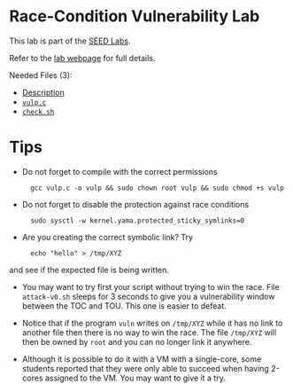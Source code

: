# Race-Condition Vulnerability Lab

This lab is part of the [SEED Labs](http://www.cis.syr.edu/~wedu/seed/). 

Refer to the [lab webpage](http://www.cis.syr.edu/~wedu/seed/Labs_12.04/Software/Race_Condition/) for full details.

Needed Files (3): 

- [Description](http://www.cis.syr.edu/~wedu/seed/Labs_12.04/Software/Race_Condition/Race_Condition.pdf)
- [`vulp.c`](http://www.cis.syr.edu/~wedu/seed/Labs_12.04/Software/Race_Condition/files/vulp.c)
- [`check.sh`](http://www.cis.syr.edu/~wedu/seed/Labs_12.04/Software/Race_Condition/files/check.sh)

# Tips

- Do not forget to compile with the correct permissions

		gcc vulp.c -o vulp && sudo chown root vulp && sudo chmod +s vulp
		
- Do not forget to disable the protection against race conditions

		sudo sysctl -w kernel.yama.protected_sticky_symlinks=0

- Are you creating the correct symbolic link? Try 

		echo "hello" > /tmp/XYZ

and see if the expected file is being written.

- You may want to try first your script without trying to win the race. File `attack-v0.sh` sleeps for 3 seconds to give you a vulnerability window between the TOC and TOU. This one is easier to defeat.

- Notice that if the program `vuln` writes on `/tmp/XYZ` while it has no link to another file then there is no way to win the race. The file `/tmp/XYZ` will then be owned by `root` and you can no longer link it anywhere.

- Although it is possible to do it with a VM with a single-core, some students reported that they were only able to succeed when having 2-cores assigned to the VM. You may want to give it a try.
